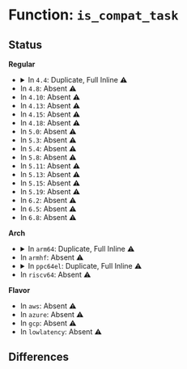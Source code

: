 # Function: <code>is_compat_task</code>

## Status
<b>Regular</b>
<ul>
<li>
<details>
<summary>In <code>4.4</code>: Duplicate, Full Inline ⚠️</summary>

**Collision:** Static Duplication

**Inline:** Full

**Transformation:** False

**Instances:**

```
In kernel/ptrace.c (ffffffff8108b254)
Location: arch/x86/include/asm/compat.h:319
Inline: True
Inline callers:
  - kernel/ptrace.c:ptrace_peek_siginfo
```
```
In kernel/auditsc.c (ffffffff8112990b)
Location: arch/x86/include/asm/compat.h:319
Inline: True
Inline callers:
  - kernel/auditsc.c:__audit_seccomp
```
```
In kernel/seccomp.c (ffffffff8113b6e6)
Location: arch/x86/include/asm/compat.h:319
Inline: True
```
```
In kernel/trace/trace_syscalls.c (ffffffff81161c7c)
Location: arch/x86/include/asm/compat.h:319
Inline: True
Inline callers:
  - kernel/trace/trace_syscalls.c:perf_syscall_exit
  - kernel/trace/trace_syscalls.c:ftrace_syscall_exit
  - kernel/trace/trace_syscalls.c:perf_syscall_enter
  - kernel/trace/trace_syscalls.c:ftrace_syscall_enter
```
```
In fs/ext4/dir.c (ffffffff81290a44)
Location: arch/x86/include/asm/compat.h:319
Inline: True
Inline callers:
  - fs/ext4/dir.c:ext4_dir_llseek
  - fs/ext4/dir.c:call_filldir
  - fs/ext4/dir.c:ext4_readdir
  - fs/ext4/dir.c:ext4_readdir
  - fs/ext4/dir.c:ext4_readdir
  - fs/ext4/dir.c:ext4_readdir
  - fs/ext4/dir.c:ext4_readdir
  - fs/ext4/dir.c:ext4_readdir
```
```
In drivers/input/input.c (ffffffff816683c6)
Location: arch/x86/include/asm/compat.h:319
Inline: True
```
```
In drivers/input/input-compat.c (ffffffff8166a0b6)
Location: arch/x86/include/asm/compat.h:319
Inline: True
```
```
In drivers/input/evdev.c (ffffffff8166d944)
Location: arch/x86/include/asm/compat.h:319
Inline: True
Inline callers:
  - drivers/input/evdev.c:evdev_read
  - drivers/input/evdev.c:evdev_read
  - drivers/input/evdev.c:evdev_read
  - drivers/input/evdev.c:evdev_write
  - drivers/input/evdev.c:evdev_write
  - drivers/input/evdev.c:evdev_write
```
```
In drivers/input/misc/uinput.c (ffffffff81671cf0)
Location: arch/x86/include/asm/compat.h:319
Inline: True
Inline callers:
  - drivers/input/misc/uinput.c:uinput_ff_upload_to_user
  - drivers/input/misc/uinput.c:uinput_write
  - drivers/input/misc/uinput.c:uinput_write
  - drivers/input/misc/uinput.c:uinput_write
  - drivers/input/misc/uinput.c:uinput_read
  - drivers/input/misc/uinput.c:uinput_read
  - drivers/input/misc/uinput.c:uinput_read
```
```
In drivers/firmware/efi/efivars.c (ffffffff816d2256)
Location: arch/x86/include/asm/compat.h:319
Inline: True
Inline callers:
  - drivers/firmware/efi/efivars.c:efivar_show_raw
  - drivers/firmware/efi/efivars.c:efivar_delete
  - drivers/firmware/efi/efivars.c:efivar_create
  - drivers/firmware/efi/efivars.c:efivar_store_raw
```
</details>
</li>
<li>
In <code>4.8</code>: Absent ⚠️
</li>
<li>
In <code>4.10</code>: Absent ⚠️
</li>
<li>
In <code>4.13</code>: Absent ⚠️
</li>
<li>
In <code>4.15</code>: Absent ⚠️
</li>
<li>
In <code>4.18</code>: Absent ⚠️
</li>
<li>
In <code>5.0</code>: Absent ⚠️
</li>
<li>
In <code>5.3</code>: Absent ⚠️
</li>
<li>
In <code>5.4</code>: Absent ⚠️
</li>
<li>
In <code>5.8</code>: Absent ⚠️
</li>
<li>
In <code>5.11</code>: Absent ⚠️
</li>
<li>
In <code>5.13</code>: Absent ⚠️
</li>
<li>
In <code>5.15</code>: Absent ⚠️
</li>
<li>
In <code>5.19</code>: Absent ⚠️
</li>
<li>
In <code>6.2</code>: Absent ⚠️
</li>
<li>
In <code>6.5</code>: Absent ⚠️
</li>
<li>
In <code>6.8</code>: Absent ⚠️
</li>
</ul>
<b>Arch</b>
<ul>
<li>
<details>
<summary>In <code>arm64</code>: Duplicate, Full Inline ⚠️</summary>

**Collision:** Static Duplication

**Inline:** Full

**Transformation:** False

**Instances:**

```
In arch/arm64/kernel/fpsimd.c (ffff8000100884ac)
Location: arch/arm64/include/asm/compat.h:199
Inline: True
Inline callers:
  - arch/arm64/kernel/fpsimd.c:do_sve_acc
```
```
In arch/arm64/kernel/process.c (ffff8000100898d0)
Location: arch/arm64/include/asm/compat.h:199
Inline: True
Inline callers:
  - arch/arm64/kernel/process.c:get_tagged_addr_ctrl
  - arch/arm64/kernel/process.c:set_tagged_addr_ctrl
  - arch/arm64/kernel/process.c:arch_setup_new_exec
  - arch/arm64/kernel/process.c:flush_thread
```
```
In arch/arm64/kernel/ptrace.c (ffff80001008eed8)
Location: arch/arm64/include/asm/compat.h:199
Inline: True
Inline callers:
  - arch/arm64/kernel/ptrace.c:syscall_trace_exit
  - arch/arm64/kernel/ptrace.c:syscall_trace_enter
  - arch/arm64/kernel/ptrace.c:task_user_regset_view
  - arch/arm64/kernel/ptrace.c:ptrace_hbptriggered
```
```
In arch/arm64/kernel/signal.c (ffff800010093520)
Location: arch/arm64/include/asm/compat.h:199
Inline: True
Inline callers:
  - arch/arm64/kernel/signal.c:do_notify_resume
  - arch/arm64/kernel/signal.c:do_notify_resume
```
```
In arch/arm64/kernel/syscall.c (ffff80001009da28)
Location: arch/arm64/include/asm/compat.h:199
Inline: True
```
```
In virt/kvm/kvm_main.c (ffff8000100b4fb8)
Location: arch/arm64/include/asm/compat.h:199
Inline: True
Inline callers:
  - virt/kvm/kvm_main.c:kvm_no_compat_open
```
```
In kernel/ptrace.c (ffff8000101076b4)
Location: arch/arm64/include/asm/compat.h:199
Inline: True
Inline callers:
  - kernel/ptrace.c:ptrace_peek_siginfo
```
```
In kernel/signal.c (ffff8000101128a8)
Location: arch/arm64/include/asm/compat.h:199
Inline: True
Inline callers:
  - kernel/signal.c:__arm64_sys_pidfd_send_signal
```
```
In kernel/time/time.c (ffff80001019a974)
Location: arch/arm64/include/asm/compat.h:199
Inline: True
Inline callers:
  - kernel/time/time.c:get_timespec64
```
```
In kernel/auditsc.c (ffff8000101f2e58)
Location: arch/arm64/include/asm/compat.h:199
Inline: True
Inline callers:
  - kernel/auditsc.c:audit_seccomp
```
```
In kernel/seccomp.c (ffff8000102097c4)
Location: arch/arm64/include/asm/compat.h:199
Inline: True
Inline callers:
  - kernel/seccomp.c:seccomp_set_mode_filter
  - kernel/seccomp.c:__secure_computing
```
```
In kernel/trace/trace_syscalls.c (ffff80001023d914)
Location: arch/arm64/include/asm/compat.h:199
Inline: True
Inline callers:
  - kernel/trace/trace_syscalls.c:perf_syscall_exit
  - kernel/trace/trace_syscalls.c:perf_syscall_enter
  - kernel/trace/trace_syscalls.c:ftrace_syscall_exit
  - kernel/trace/trace_syscalls.c:ftrace_syscall_enter
```
```
In mm/util.c (ffff8000102d8a88)
Location: arch/arm64/include/asm/compat.h:199
Inline: True
Inline callers:
  - mm/util.c:arch_mmap_rnd
  - mm/util.c:arch_randomize_brk
```
```
In fs/io_uring.c (ffff800010402ffc)
Location: arch/arm64/include/asm/compat.h:199
Inline: True
Inline callers:
  - fs/io_uring.c:io_uring_create
  - fs/io_uring.c:__arm64_sys_io_uring_enter
```
```
In fs/ext4/dir.c (ffff80001046272c)
Location: arch/arm64/include/asm/compat.h:199
Inline: True
Inline callers:
  - fs/ext4/dir.c:ext4_dx_readdir
  - fs/ext4/dir.c:ext4_dx_readdir
  - fs/ext4/dir.c:ext4_dx_readdir
  - fs/ext4/dir.c:ext4_dx_readdir
  - fs/ext4/dir.c:ext4_dx_readdir
  - fs/ext4/dir.c:ext4_dx_readdir
  - fs/ext4/dir.c:call_filldir
  - fs/ext4/dir.c:ext4_dir_llseek
```
```
In drivers/input/input.c (ffff800010a965f8)
Location: arch/arm64/include/asm/compat.h:199
Inline: True
```
```
In drivers/input/input-compat.c (ffff800010a994d0)
Location: arch/arm64/include/asm/compat.h:199
Inline: True
```
```
In drivers/input/evdev.c (ffff800010a9d66c)
Location: arch/arm64/include/asm/compat.h:199
Inline: True
Inline callers:
  - drivers/input/evdev.c:evdev_read
  - drivers/input/evdev.c:evdev_read
  - drivers/input/evdev.c:evdev_read
  - drivers/input/evdev.c:evdev_write
  - drivers/input/evdev.c:evdev_write
  - drivers/input/evdev.c:evdev_write
```
```
In drivers/input/misc/uinput.c (ffff800010aa5390)
Location: arch/arm64/include/asm/compat.h:199
Inline: True
Inline callers:
  - drivers/input/misc/uinput.c:uinput_ff_upload_to_user
  - drivers/input/misc/uinput.c:uinput_read
  - drivers/input/misc/uinput.c:uinput_read
  - drivers/input/misc/uinput.c:uinput_read
  - drivers/input/misc/uinput.c:uinput_write
  - drivers/input/misc/uinput.c:uinput_write
  - drivers/input/misc/uinput.c:uinput_write
```
```
In drivers/firmware/efi/efivars.c (ffff800010b5d4e0)
Location: arch/arm64/include/asm/compat.h:199
Inline: True
Inline callers:
  - drivers/firmware/efi/efivars.c:efivar_delete
  - drivers/firmware/efi/efivars.c:efivar_create
  - drivers/firmware/efi/efivars.c:efivar_show_raw
  - drivers/firmware/efi/efivars.c:efivar_store_raw
```
```
In net/core/sock.c (ffff800010baf25c)
Location: arch/arm64/include/asm/compat.h:199
Inline: True
Inline callers:
  - net/core/sock.c:sock_getsockopt
  - net/core/sock.c:sock_set_timeout
```
```
In net/xfrm/xfrm_state.c (ffff800010ce2854)
Location: arch/arm64/include/asm/compat.h:199
Inline: True
Inline callers:
  - net/xfrm/xfrm_state.c:xfrm_user_policy
```
</details>
</li>
<li>
In <code>armhf</code>: Absent ⚠️
</li>
<li>
<details>
<summary>In <code>ppc64el</code>: Duplicate, Full Inline ⚠️</summary>

**Collision:** Static Duplication

**Inline:** Full

**Transformation:** False

**Instances:**

```
In kernel/ptrace.c (c00000000014e980)
Location: arch/powerpc/include/asm/compat.h:194
Inline: True
Inline callers:
  - kernel/ptrace.c:ptrace_peek_siginfo
```
```
In kernel/signal.c (c00000000015a2d0)
Location: arch/powerpc/include/asm/compat.h:194
Inline: True
Inline callers:
  - kernel/signal.c:__se_sys_pidfd_send_signal
```
```
In kernel/time/time.c (c0000000001fa668)
Location: arch/powerpc/include/asm/compat.h:194
Inline: True
Inline callers:
  - kernel/time/time.c:get_timespec64
```
```
In kernel/auditsc.c (c000000000267814)
Location: arch/powerpc/include/asm/compat.h:194
Inline: True
Inline callers:
  - kernel/auditsc.c:audit_seccomp
```
```
In kernel/seccomp.c (c000000000286968)
Location: arch/powerpc/include/asm/compat.h:194
Inline: True
Inline callers:
  - kernel/seccomp.c:seccomp_set_mode_filter
  - kernel/seccomp.c:__secure_computing
```
```
In fs/io_uring.c (c00000000050f968)
Location: arch/powerpc/include/asm/compat.h:194
Inline: True
Inline callers:
  - fs/io_uring.c:io_uring_create
  - fs/io_uring.c:__se_sys_io_uring_enter
```
```
In fs/ext4/dir.c (c00000000057ed34)
Location: arch/powerpc/include/asm/compat.h:194
Inline: True
Inline callers:
  - fs/ext4/dir.c:call_filldir
  - fs/ext4/dir.c:ext4_dir_llseek
  - fs/ext4/dir.c:ext4_readdir
  - fs/ext4/dir.c:ext4_readdir
  - fs/ext4/dir.c:ext4_readdir
  - fs/ext4/dir.c:ext4_readdir
  - fs/ext4/dir.c:ext4_readdir
  - fs/ext4/dir.c:ext4_readdir
```
```
In drivers/input/input.c (c000000000b75d90)
Location: arch/powerpc/include/asm/compat.h:194
Inline: True
```
```
In drivers/input/input-compat.c (c000000000b793cc)
Location: arch/powerpc/include/asm/compat.h:194
Inline: True
```
```
In drivers/input/evdev.c (c000000000b7f008)
Location: arch/powerpc/include/asm/compat.h:194
Inline: True
Inline callers:
  - drivers/input/evdev.c:evdev_read
  - drivers/input/evdev.c:evdev_read
  - drivers/input/evdev.c:evdev_read
  - drivers/input/evdev.c:evdev_write
  - drivers/input/evdev.c:evdev_write
  - drivers/input/evdev.c:evdev_write
```
```
In drivers/input/misc/uinput.c (c000000000b84dbc)
Location: arch/powerpc/include/asm/compat.h:194
Inline: True
Inline callers:
  - drivers/input/misc/uinput.c:uinput_ff_upload_to_user
  - drivers/input/misc/uinput.c:uinput_read
  - drivers/input/misc/uinput.c:uinput_read
  - drivers/input/misc/uinput.c:uinput_read
  - drivers/input/misc/uinput.c:uinput_write
  - drivers/input/misc/uinput.c:uinput_write
  - drivers/input/misc/uinput.c:uinput_write
```
```
In net/core/sock.c (c000000000c85038)
Location: arch/powerpc/include/asm/compat.h:194
Inline: True
Inline callers:
  - net/core/sock.c:sock_getsockopt
  - net/core/sock.c:sock_set_timeout
```
```
In net/xfrm/xfrm_state.c (c000000000e058f8)
Location: arch/powerpc/include/asm/compat.h:194
Inline: True
Inline callers:
  - net/xfrm/xfrm_state.c:xfrm_user_policy
```
</details>
</li>
<li>
In <code>riscv64</code>: Absent ⚠️
</li>
</ul>
<b>Flavor</b>
<ul>
<li>
In <code>aws</code>: Absent ⚠️
</li>
<li>
In <code>azure</code>: Absent ⚠️
</li>
<li>
In <code>gcp</code>: Absent ⚠️
</li>
<li>
In <code>lowlatency</code>: Absent ⚠️
</li>
</ul>

## Differences
